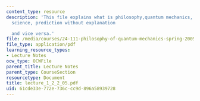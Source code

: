 ```yaml
---
content_type: resource
description: 'This file explains what is philosophy,quantum mechanics, two aims of
  science, prediction without explanation

  and vice versa.'
file: /media/courses/24-111-philosophy-of-quantum-mechanics-spring-2005/61cde33e772e736ccc9d896a58939728_lecture_1_2_2_05.pdf
file_type: application/pdf
learning_resource_types:
- Lecture Notes
ocw_type: OCWFile
parent_title: Lecture Notes
parent_type: CourseSection
resourcetype: Document
title: lecture_1_2_2_05.pdf
uid: 61cde33e-772e-736c-cc9d-896a58939728
---
```

